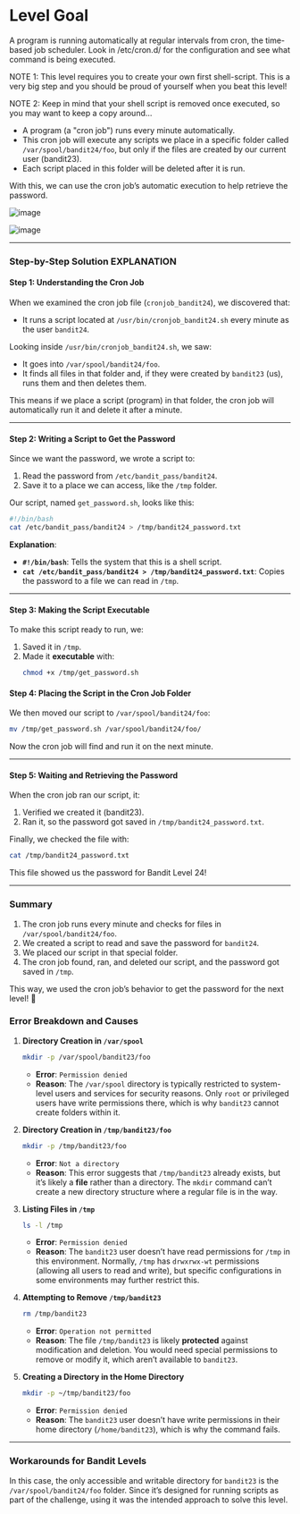 # Level Goal
A program is running automatically at regular intervals from cron, the time-based job scheduler. Look in /etc/cron.d/ for the configuration and see what command is being executed.

NOTE 1: This level requires you to create your own first shell-script. This is a very big step and you should be proud of yourself when you beat this level!

NOTE 2: Keep in mind that your shell script is removed once executed, so you may want to keep a copy around… 


- A program (a "cron job") runs every minute automatically.
- This cron job will execute any scripts we place in a specific folder called `/var/spool/bandit24/foo`, but only if the files are created by our current user (bandit23).
- Each script placed in this folder will be deleted after it is run.

With this, we can use the cron job’s automatic execution to help retrieve the password.

![image](https://github.com/user-attachments/assets/83f5a5eb-f42b-4db4-9f55-c694fe64aa79)

![image](https://github.com/user-attachments/assets/e652f61f-2518-4824-8e80-e4b4a37df810)

---

### Step-by-Step Solution EXPLANATION

#### Step 1: Understanding the Cron Job
When we examined the cron job file (`cronjob_bandit24`), we discovered that:
- It runs a script located at `/usr/bin/cronjob_bandit24.sh` every minute as the user `bandit24`.
  
Looking inside `/usr/bin/cronjob_bandit24.sh`, we saw:
- It goes into `/var/spool/bandit24/foo`.
- It finds all files in that folder and, if they were created by `bandit23` (us), runs them and then deletes them.

This means if we place a script (program) in that folder, the cron job will automatically run it and delete it after a minute.

---

#### Step 2: Writing a Script to Get the Password
Since we want the password, we wrote a script to:
1. Read the password from `/etc/bandit_pass/bandit24`.
2. Save it to a place we can access, like the `/tmp` folder.

Our script, named `get_password.sh`, looks like this:
```bash
#!/bin/bash
cat /etc/bandit_pass/bandit24 > /tmp/bandit24_password.txt
```
**Explanation**:
- **`#!/bin/bash`**: Tells the system that this is a shell script.
- **`cat /etc/bandit_pass/bandit24 > /tmp/bandit24_password.txt`**: Copies the password to a file we can read in `/tmp`.

---

#### Step 3: Making the Script Executable
To make this script ready to run, we:
1. Saved it in `/tmp`.
2. Made it **executable** with:
   ```bash
   chmod +x /tmp/get_password.sh
   ```

#### Step 4: Placing the Script in the Cron Job Folder
We then moved our script to `/var/spool/bandit24/foo`:
```bash
mv /tmp/get_password.sh /var/spool/bandit24/foo/
```
Now the cron job will find and run it on the next minute.

---

#### Step 5: Waiting and Retrieving the Password
When the cron job ran our script, it:
1. Verified we created it (bandit23).
2. Ran it, so the password got saved in `/tmp/bandit24_password.txt`.

Finally, we checked the file with:
```bash
cat /tmp/bandit24_password.txt
```
This file showed us the password for Bandit Level 24!

---

### Summary
1. The cron job runs every minute and checks for files in `/var/spool/bandit24/foo`.
2. We created a script to read and save the password for `bandit24`.
3. We placed our script in that special folder.
4. The cron job found, ran, and deleted our script, and the password got saved in `/tmp`.

This way, we used the cron job’s behavior to get the password for the next level! 🎉



### Error Breakdown and Causes

1. **Directory Creation in `/var/spool`**
   ```bash
   mkdir -p /var/spool/bandit23/foo
   ```
   - **Error**: `Permission denied`
   - **Reason**: The `/var/spool` directory is typically restricted to system-level users and services for security reasons. Only `root` or privileged users have write permissions there, which is why `bandit23` cannot create folders within it.

2. **Directory Creation in `/tmp/bandit23/foo`**
   ```bash
   mkdir -p /tmp/bandit23/foo
   ```
   - **Error**: `Not a directory`
   - **Reason**: This error suggests that `/tmp/bandit23` already exists, but it’s likely a **file** rather than a directory. The `mkdir` command can’t create a new directory structure where a regular file is in the way. 

3. **Listing Files in `/tmp`**
   ```bash
   ls -l /tmp
   ```
   - **Error**: `Permission denied`
   - **Reason**: The `bandit23` user doesn’t have read permissions for `/tmp` in this environment. Normally, `/tmp` has `drwxrwx-wt` permissions (allowing all users to read and write), but specific configurations in some environments may further restrict this.

4. **Attempting to Remove `/tmp/bandit23`**
   ```bash
   rm /tmp/bandit23
   ```
   - **Error**: `Operation not permitted`
   - **Reason**: The file `/tmp/bandit23` is likely **protected** against modification and deletion. You would need special permissions to remove or modify it, which aren’t available to `bandit23`.

5. **Creating a Directory in the Home Directory**
   ```bash
   mkdir -p ~/tmp/bandit23/foo
   ```
   - **Error**: `Permission denied`
   - **Reason**: The `bandit23` user doesn’t have write permissions in their home directory (`/home/bandit23`), which is why the command fails.

---

### Workarounds for Bandit Levels
In this case, the only accessible and writable directory for `bandit23` is the `/var/spool/bandit24/foo` folder. Since it’s designed for running scripts as part of the challenge, using it was the intended approach to solve this level.
